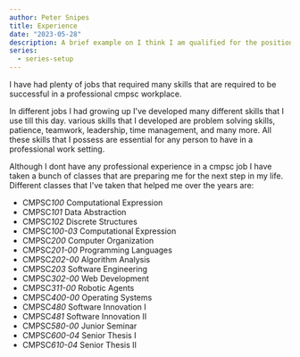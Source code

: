 ```yaml
---
author: Peter Snipes
title: Experience
date: "2023-05-28"
description: A brief example on I think I am qualified for the position I am applying for.
series:
  - series-setup
---
```


I have had plenty of jobs that required many skills that are required to be successful in a professional
cmpsc workplace.

<!--more-->

In different jobs I had growing up I've developed many different skills that I use till this day. various skills
that I developed are problem solving skills, patience, teamwork, leadership, time management, and many more.
All these skills that I possess are essential for any person to have in a professional work setting.

Although I dont have any professional experience in a cmpsc job I have taken a bunch of classes that are preparing
me for the next step in my life. Different classes that I've taken that helped me over the years are:
 - CMPSC*100*	Computational Expression
 - CMPSC*101*	Data Abstraction
 - CMPSC*102*	Discrete Structures
 - CMPSC*100-03* Computational Expression
 - CMPSC*200*	Computer Organization
 - CMPSC*201-00* Programming Languages
 - CMPSC*202-00* Algorithm Analysis
 - CMPSC*203*	Software Engineering
 - CMPSC*302-00* Web Development
 - CMPSC*311-00* Robotic Agents
 - CMPSC*400-00* Operating Systems
 - CMPSC*480*	Software Innovation I
 - CMPSC*481* Software Innovation II
 - CMPSC*580-00* Junior Seminar
 - CMPSC*600-04* Senior Thesis I
 - CMPSC*610-04* Senior Thesis II